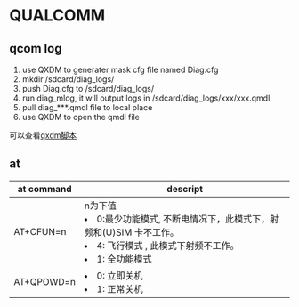 # QUALCOMM

## qcom log

1. use QXDM to generater mask cfg file named Diag.cfg
1. mkdir /sdcard/diag_logs/
1. push Diag.cfg to /sdcard/diag_logs/
1. run diag_mlog, it will output logs in /sdcard/diag_logs/xxx/xxx.qmdl
1. pull diag_***.qmdl file to local place
1. use QXDM to open the qmdl file

可以查看[qxdm脚本](../script/qxdm_log.sh)


## at

at command | descript
-|-
AT+CFUN=n | n为下值<li>0:最少功能模式, 不断电情况下，此模式下，射频和(U)SIM 卡不工作。 <li>4: 飞行模式 , 此模式下射频不工作。 <li> 1: 全功能模式
AT+QPOWD=n | <li> 0: 立即关机 <li> 1: 正常关机
